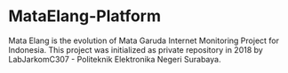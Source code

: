 # MataElang-Platform
Mata Elang is the evolution of Mata Garuda Internet Monitoring Project for Indonesia. This project was initialized as private repository in 2018 by  LabJarkomC307 - Politeknik Elektronika Negeri Surabaya.
